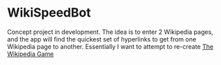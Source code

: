 # WikiSpeedBot

Concept project in development. The idea is to enter 2 Wikipedia pages, and the app will find the quickest set of hyperlinks to get from one Wikipedia page to another.
Essentially I want to attempt to re-create [The Wikipedia Game](https://www.thewikipediagame.com/)
